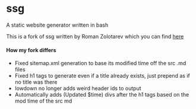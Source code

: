 # ssg
A static website generator written in bash

This is a fork of ssg written by Roman Zolotarev which you can find [here](https://www.romanzolotarev.com/ssg.html)

#### How my fork differs
- Fixed sitemap.xml generation to base its modified time off the src .md files
- Fixed h1 tags to generate even if a title already exists, just prepend as if no title was there
- lowdown no longer adds weird header ids to output
- Automatically adds (Updated $time) divs after the h1 tags based on the mod time of the src md
